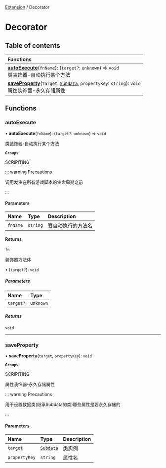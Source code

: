 [Extension](Extension.Extension.md) / Decorator

# Decorator <Badge type="tip" text="Namespace" /> <Score text="Decorator" />

## Table of contents

| Functions |
| :-----|
| **[autoExecute](Extension.Decorator.md#autoexecute)**(`fnName`): (`target?`: `unknown`) => `void` <br> 类装饰器-自动执行某个方法|
| **[saveProperty](Extension.Decorator.md#saveproperty)**(`target`: [`Subdata`](../classes/Extension.Subdata.md), `propertyKey`: `string`): `void` <br> 属性装饰器-永久存储属性|

## Functions

### autoExecute <Score text="autoExecute" /> 

• **autoExecute**(`fnName`): (`target?`: `unknown`) => `void` 

类装饰器-自动执行某个方法

**`Groups`**

SCRIPITING

::: warning Precautions

调用发生在所有游戏脚本的生命周期之前

:::


#### Parameters

| Name | Type | Description |
| :------ | :------ | :------ |
| `fnName` | `string` |  要自动执行的方法名 |

#### Returns

`fn`

装饰器方法体

• (`target?`): `void`

##### Parameters

| Name | Type |
| :------ | :------ |
| `target?` | `unknown` |

##### Returns

`void`

___

### saveProperty <Score text="saveProperty" /> 

• **saveProperty**(`target`, `propertyKey`): `void` 

**`Groups`**

SCRIPITING

属性装饰器-永久存储属性

::: warning Precautions

用于设置数据类(继承Subdata的类)哪些属性是要永久存储的

:::


#### Parameters

| Name | Type | Description |
| :------ | :------ | :------ |
| `target` | [`Subdata`](../classes/Extension.Subdata.md) |  类实例 |
| `propertyKey` | `string` |  属性名 |

